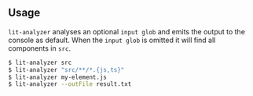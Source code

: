 ## Usage

`lit-analyzer` analyses an optional `input glob` and emits the output to the console as default. When the `input glob` is omitted it will find all components in `src`.

<!-- prettier-ignore -->
```bash
$ lit-analyzer src
$ lit-analyzer "src/**/*.{js,ts}"
$ lit-analyzer my-element.js
$ lit-analyzer --outFile result.txt
```